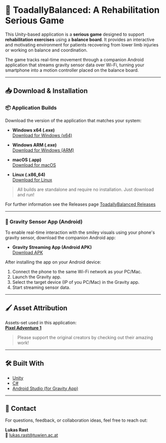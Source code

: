 # 🐸 ToadallyBalanced: A Rehabilitation Serious Game

This Unity-based application is a **serious game** designed to support **rehabilitation exercises** using a **balance board**. It provides an interactive and motivating environment for patients recovering from lower limb injuries or working on balance and coordination.

The game tracks real-time movement through a companion Android application that streams gravity sensor data over Wi-Fi, turning your smartphone into a motion controller placed on the balance board.

---

## 📥 Download & Installation

### 📦 Application Builds

Download the version of the application that matches your system:

- **Windows x64 (.exe)**  
  [Download for Windows (x64)](https://github.com/Rasakul13/ToadallyBalanced/releases/download/v1.0.0/ToadallyBalanced_Windows_x64.zip)

- **Windows ARM (.exe)**  
  [Download for Windows (ARM)](https://github.com/Rasakul13/ToadallyBalanced/releases/download/v1.0.0/ToadallyBalanced_Windows_ARM.zip)

- **macOS (.app)**  
  [Download for macOS](https://github.com/Rasakul13/ToadallyBalanced/releases/download/v1.0.0/ToadallyBalanced_macOS.zip)

- **Linux (.x86_64)**  
  [Download for Linux](https://github.com/Rasakul13/ToadallyBalanced/releases/download/v1.0.0/ToadallyBalanced_Linux.zip)

> All builds are standalone and require no installation. Just download and run!

For further information see the Releases page
[ToadallyBalanced Releases](https://github.com/Rasakul13/ToadallyBalanced/releases/tag/v1.0.0)

---

### 📱 Gravity Sensor App (Android)

To enable real-time interaction with the smiley visuals using your phone's gravity sensor, download the companion Android app:

- **Gravity Streaming App (Android APK)**  
  [Download APK](https://github.com/Rasakul13/Gravity-App/releases/tag/v1.0.0)

After installing the app on your Android device:

1. Connect the phone to the same Wi-Fi network as your PC/Mac.
2. Launch the Gravity app.
3. Select the target device (IP of you PC/Mac) in the Gravity app.
4. Start streaming sensor data.

---

## 🖌️ Asset Attribution

Assets-set used in this application:  
**[Pixel Adventure 1](https://assetstore.unity.com/packages/2d/characters/pixel-adventure-1-155360)**

> Please support the original creators by checking out their amazing work!

---

## 🛠️ Built With

- [Unity](https://unity.com/)
- [C#](https://docs.microsoft.com/en-us/dotnet/csharp/)
- [Android Studio (for Gravity App)](https://developer.android.com/studio)

---

## 💬 Contact

For questions, feedback, or collaboration ideas, feel free to reach out:

**Lukas Rast**  
📧 lukas.rast@tuwien.ac.at  
